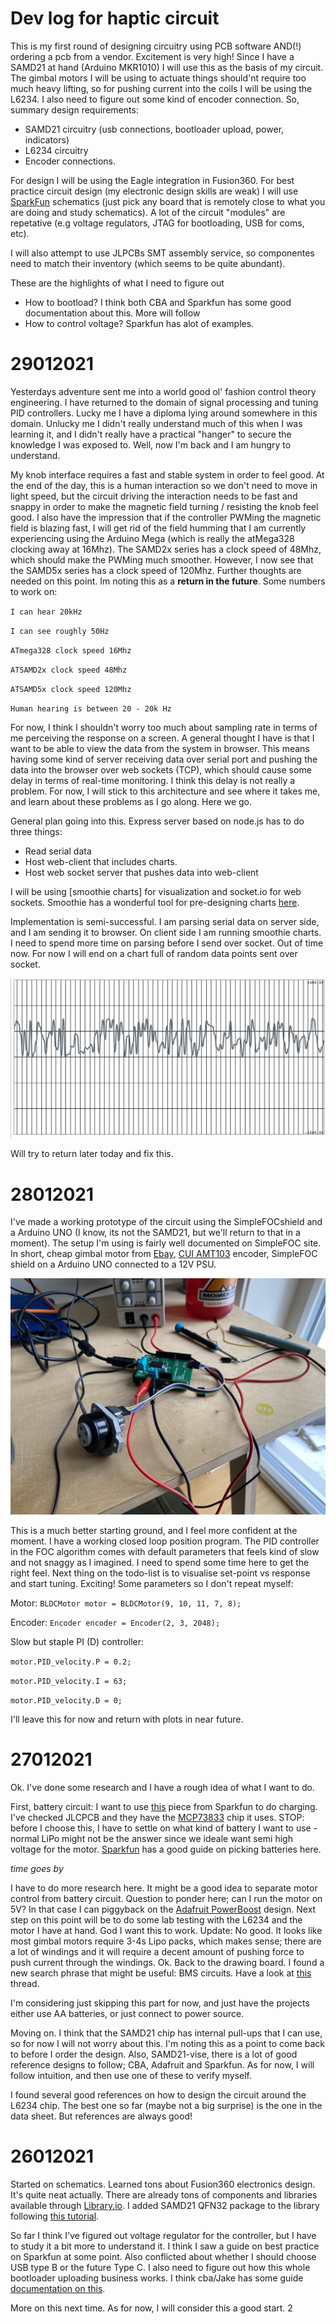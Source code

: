 # Dev log for haptic circuit

This is my first round of designing circuitry using PCB software AND(!) ordering a pcb from a vendor. Excitement is very high! Since I have a SAMD21 at hand (Arduino MKR1010) I will use this as the basis of my circuit. The gimbal motors I will be using to actuate things should'nt require too much heavy lifting, so for pushing current into the coils I will be using the L6234. I also need to figure out some kind of encoder connection. So, summary design requirements:

- SAMD21 circuitry (usb connections, bootloader upload, power, indicators)
- L6234 circuitry
- Encoder connections.

For design I will be using the Eagle integration in Fusion360. For best practice circuit design (my electronic design skills are weak) I will use [SparkFun](https://cdn.sparkfun.com/assets/4/4/f/2/a/Qwiic_Pro_Micro_V2_0_USB_C_Schematic.pdf) schematics (just pick any board that is remotely close to what you are doing and study schematics). A lot of the circuit "modules" are repetative (e.g voltage regulators, JTAG for bootloading, USB for coms, etc).

I will also attempt to use JLPCBs SMT assembly service, so componentes need to match their inventory (which seems to be quite abundant).

These are the highlights of what I need to figure out

- How to bootload? I think both CBA and Sparkfun has some good documentation about this. More will follow
- How to control voltage? Sparkfun has alot of examples.

# 29012021

Yesterdays adventure sent me into a world good ol' fashion control theory engineering. I have returned to the domain of signal processing and tuning PID controllers. Lucky me I have a diploma lying around somewhere in this domain. Unlucky me I didn't really understand much of this when I was learning it, and I didn't really have a practical "hanger" to secure the knowledge I was exposed to. Well, now I'm back and I am hungry to understand.

My knob interface requires a fast and stable system in order to feel good. At the end of the day, this is a human interaction so we don't need to move in light speed, but the circuit driving the interaction needs to be fast and snappy in order to make the magnetic field turning / resisting the knob feel good. I also have the impression that if the controller PWMing the magnetic field is blazing fast, I will get rid of the field humming that I am currently experiencing using the Arduino Mega (which is really the atMega328 clocking away at 16Mhz). The SAMD2x series has a clock speed of 48Mhz, which should make the PWMing much smoother. However, I now see that the SAMD5x series has a clock speed of 120Mhz. Further thoughts are needed on this point. Im noting this as a **return in the future**. Some numbers to work on:

`I can hear 20kHz`

`I can see roughly 50Hz`

`ATmega328 clock speed 16Mhz`

`ATSAMD2x clock speed 48Mhz`

`ATSAMD5x clock speed 120Mhz`

`Human hearing is between 20 - 20k Hz`

For now, I think I shouldn't worry too much about sampling rate in terms of me perceiving the response on a screen. A general thought I have is that I want to be able to view the data from the system in browser. This means having some kind of server receiving data over serial port and pushing the data into the browser over web sockets (TCP), which should cause some delay in terms of real-time monitoring. I think this delay is not really a problem. For now, I will stick to this architecture and see where it takes me, and learn about these problems as I go along. Here we go.

General plan going into this. Express server based on node.js has to do three things:

- Read serial data
- Host web-client that includes charts.
- Host web socket server that pushes data into web-client

I will be using [smoothie charts] for visualization and socket.io for web sockets. Smoothie has a wonderful tool for pre-designing charts [here](http://smoothiecharts.org/builder/).

Implementation is semi-successful. I am parsing serial data on server side, and I am sending it to browser. On client side I am running smoothie charts. I need to spend more time on parsing before I send over socket. Out of time now. For now I will end on a chart full of random data points sent over socket.

![random data points in time](img/random_chart.png)

Will try to return later today and fix this.

# 28012021

I've made a working prototype of the circuit using the SimpleFOCshield and a Arduino UNO (I know, its not the SAMD21, but we'll return to that in a moment). The setup I'm using is fairly well documented on SimpleFOC site. In short, cheap gimbal motor from [Ebay](https://www.ebay.com/itm/BGM2804-Brushless-Gimbal-Motor-Hollow-Shaft-for-Camera-Mount-FPV/172292079620?ssPageName=STRK%3AMEBIDX%3AIT&_trksid=p2057872.m2749.l2648), [CUI AMT103](https://www.digikey.com/en/products/detail/cui-devices/AMT103-V/827016) encoder, SimpleFOC shield on a Arduino UNO connected to a 12V PSU.

![setup](img/simpleFOC_setup.jpeg)

This is a much better starting ground, and I feel more confident at the moment. I have a working closed loop position program. The PID controller in the FOC algorithm comes with default parameters that feels kind of slow and not snaggy as I imagined. I need to spend some time here to get the right feel. Next thing on the todo-list is to visualise set-point vs response and start tuning. Exciting! Some parameters so I don't repeat myself:

Motor:
`BLDCMotor motor = BLDCMotor(9, 10, 11, 7, 8);`

Encoder:
`Encoder encoder = Encoder(2, 3, 2048);`

Slow but staple PI (D) controller:

`motor.PID_velocity.P = 0.2;`

`motor.PID_velocity.I = 63;`

`motor.PID_velocity.D = 0;`

I'll leave this for now and return with plots in near future.

# 27012021

Ok. I've done some research and I have a rough idea of what I want to do.

First, battery circuit: I want to use [this](https://www.sparkfun.com/products/15217) piece from Sparkfun to do charging. I've checked JLCPCB and they have the [MCP73833](https://jlcpcb.com/parts/componentSearch?searchTxt=MCP73833) chip it uses. STOP: before I choose this, I have to settle on what kind of battery I want to use - normal LiPo might not be the answer since we ideale want semi high voltage for the motor. [Sparkfun](https://learn.sparkfun.com/tutorials/battery-technologies?_ga=2.140291248.2000713736.1611752464-138398380.1611218857) has a good guide on picking batteries here.

_time goes by_

I have to do more research here. It might be a good idea to separate motor control from battery circuit. Question to ponder here; can I run the motor on 5V? In that case I can piggyback on the [Adafruit PowerBoost](https://www.adafruit.com/product/2465) design. Next step on this point will be to do some lab testing with the L6234 and the motor I have at hand. God I want this to work. Update: No good. It looks like most gimbal motors require 3-4s Lipo packs, which makes sense; there are a lot of windings and it will require a decent amount of pushing force to push current through the windings. Ok. Back to the drawing board. I found a new search phrase that might be useful: BMS circuits. Have a look at [this](https://electronics.stackexchange.com/questions/317019/diy-18650-4s-battery-pack-how-to-charge-how-to-build) thread.

I'm considering just skipping this part for now, and just have the projects either use AA batteries, or just connect to power source.

Moving on. I think that the SAMD21 chip has internal pull-ups that I can use, so for now I will not worry about this. I'm noting this as a point to come back to before I order the design. Also, SAMD21-vise, there is a lot of good reference designs to follow; CBA, Adafruit and Sparkfun. As for now, I will follow intuition, and then use one of these to verify myself.

I found several good references on how to design the circuit around the L6234 chip. The best one so far (maybe not a big surprise) is the one in the data sheet. But references are always good!

# 26012021

Started on schematics. Learned tons about Fusion360 electronics design. It's quite neat actually. There are already tons of components and libraries available through [Library.io](library.io). I added SAMD21 QFN32 package to the library following [this tutorial](https://www.youtube.com/watch?v=zqar0XWtFaY).

So far I think I've figured out voltage regulator for the controller, but I have to study it a bit more to understand it. I think I saw a guide on best practice on Sparkfun at some point. Also conflicted about whether I should choose USB type B or the future Type C. I also need to figure out how this whole bootloader uploading business works. I think cba/Jake has some guide [documentation on this](https://gitlab.cba.mit.edu/jakeread/arm-target-programming).

More on this next time. As for now, I will consider this a good start.
2
